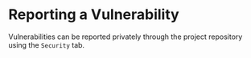 # Reporting a Vulnerability

Vulnerabilities can be reported privately through the project repository using the `Security` tab.
